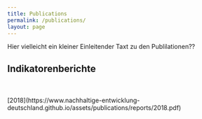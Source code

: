 ```yaml
---
title: Publications
permalink: /publications/
layout: page
---
```


Hier vielleicht ein kleiner Einleitender Taxt zu den Publilationen??

## Indikatorenberichte
<br>
<br>
[2018](https://www.nachhaltige-entwicklung-deutschland.github.io/assets/publications/reports/2018.pdf)
<br>
<br>
